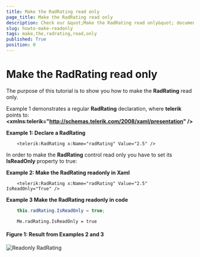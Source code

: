```yaml
---
title: Make the RadRating read only
page_title: Make the RadRating read only
description: Check our &quot;Make the RadRating read only&quot; documentation article for the RadRating {{ site.framework_name }} control.
slug: howto-make-readonly
tags: make,the,radrating,read,only
published: True
position: 0
---
```


# Make the RadRating read only

The purpose of this tutorial is to show you how to make the __RadRating__ read only.

Example 1 demonstrates a regular __RadRating__ declaration, where __telerik__ points to: __&lt;xmlns:telerik="http://schemas.telerik.com/2008/xaml/presentation" /&gt;__

__Example 1: Declare a RadRating__
```XAML
	<telerik:RadRating x:Name="radRating" Value="2.5" />
```

In order to make the __RadRating__ control read only you have to set its __IsReadOnly__ property to true:

__Example 2: Make the RadRating readonly in Xaml__
```XAML
	<telerik:RadRating x:Name="radRating" Value="2.5" IsReadOnly="True" />
```

__Example 3 Make the RadRating readonly in code__
```C#
	this.radRating.IsReadOnly = true;
```
```VB.NET
	Me.radRating.IsReadOnly = true
```

#### __Figure 1: Result from Examples 2 and 3__
![Readonly RadRating](images/rating_howto_readonly.png)